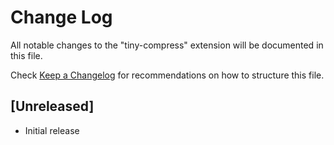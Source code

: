 # Change Log

All notable changes to the "tiny-compress" extension will be documented in this file.

Check [Keep a Changelog](http://keepachangelog.com/) for recommendations on how to structure this file.

## [Unreleased]

- Initial release